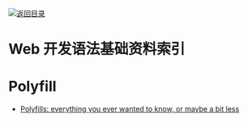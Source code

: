 [![返回目录](https://parg.co/UGo)](https://parg.co/b4z) 


 


 


 



# Web 开发语法基础资料索引


# Polyfill



- [Polyfills: everything you ever wanted to know, or maybe a bit less](http://6me.us/Yffla1)
